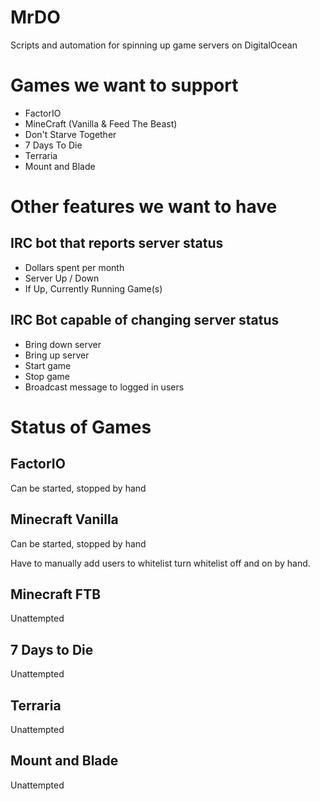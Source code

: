 # MrDO
Scripts and automation for spinning up game servers on DigitalOcean

Games we want to support
========================

* FactorIO
* MineCraft (Vanilla & Feed The Beast)
* Don't Starve Together
* 7 Days To Die
* Terraria
* Mount and Blade

Other features we want to have
==============================

IRC bot that reports server status
----------------------------------

* Dollars spent per month
* Server Up / Down
* If Up, Currently Running Game(s)

IRC Bot capable of changing server status
-----------------------------------------
* Bring down server
* Bring up server
* Start game
* Stop game
* Broadcast message to logged in users


Status of Games
===============

FactorIO
---------

Can be started, stopped by hand

Minecraft Vanilla
-----------------
Can be started, stopped by hand

Have to manually add users to whitelist turn whitelist off and on by hand.

Minecraft FTB
----------------
Unattempted

7 Days to Die
---------------
Unattempted

Terraria
--------------
Unattempted

Mount and Blade
---------------

Unattempted
